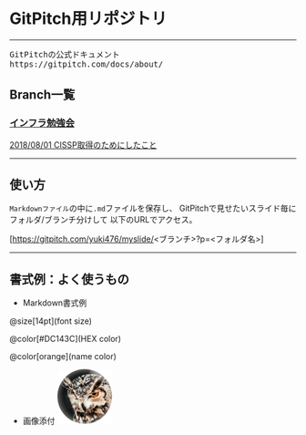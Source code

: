 

# GitPitch用リポジトリ

---

<pre>
GitPitchの公式ドキュメント
https://gitpitch.com/docs/about/
</pre>

## Branch一覧

### [インフラ勉強会](https://wp.infra-workshop.tech/)

[2018/08/01 CISSP取得のためにしたこと](https://gitpitch.com/yuki476/myslide?p=20180801_CISSP)

---

## 使い方

`Markdownファイル`の中に`.md`ファイルを保存し、
GitPitchで見せたいスライド毎にフォルダ/ブランチ分けして
以下のURLでアクセス。

[https://gitpitch.com/yuki476/myslide/<ブランチ>?p=<フォルダ名>]


---

## 書式例：よく使うもの

- Markdown書式例

@size[14pt](font size)

@color[#DC143C](HEX color)

@color[orange](name color)

- 画像添付
![Picture](/img/logo_circle96.png)




